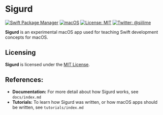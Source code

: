 # Sigurd

[![Swift Package Manager](https://img.shields.io/badge/spm-compatible-brightgreen.svg?style=flat)](https://swift.org/package-manager)
[![macOS](https://img.shields.io/badge/os-macOS-green.svg?style=flat)]()
[![License: MIT](https://img.shields.io/badge/License-MIT-yellow.svg?style=flat)](https://opensource.org/licenses/MIT)
[![Twitter: @siilime](https://img.shields.io/badge/contact-@siilime-blue.svg?style=flat)](https://twitter.com/siilime)

**Sigurd** is an experimental macOS app used for teaching Swift development concepts for macOS. 

## Licensing

**Sigurd** is licensed under the [MIT License](https://opensource.org/licenses/MIT).

## References:

 - **Documentation:** For more detail about how Sigurd works, see `docs/index.md`
 - **Tutorials:** To learn how Sigurd was written, or how macOS apps should be written, see `tutorials/index.md`
